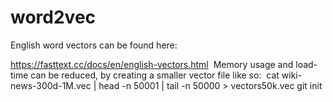 # word2vec


English word vectors can be found here:

https://fasttext.cc/docs/en/english-vectors.html
 Memory usage and load-time can be reduced, by creating a smaller vector file like so:
 cat wiki-news-300d-1M.vec | head -n 50001 | tail -n 50000 > vectors50k.vec
git init